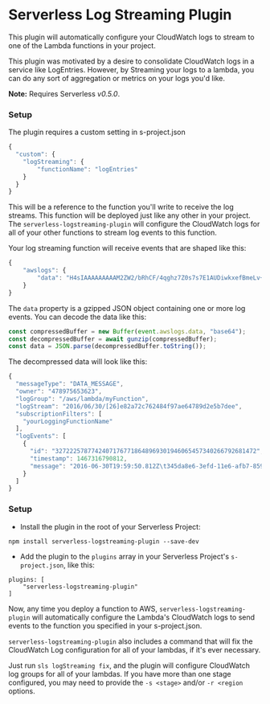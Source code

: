 Serverless Log Streaming Plugin
=============================

This plugin will automatically configure your CloudWatch logs to stream to one of the Lambda functions in your project.

This plugin was motivated by a desire to consolidate CloudWatch logs in a service like LogEntries.  However, by Streaming
your logs to a lambda, you can do any sort of aggregation or metrics on your logs you'd like.

**Note:** Requires Serverless *v0.5.0*.

### Setup

The plugin requires a custom setting in s-project.json

```javascript
{
  "custom": {
    "logStreaming": {
        "functionName": "logEntries"
    }
  }
}
```

This will be a reference to the function you'll write to receive the log streams.  This function will be deployed just like any other
in your project.  The `serverless-logstreaming-plugin` will configure the CloudWatch logs for all of your other functions to stream
log events to this function.

Your log streaming function will receive events that are shaped like this:

```javascript
{
    "awslogs": {
        "data": "H4sIAAAAAAAAAM2ZW2/bRhCF/4qghz7Z0s7s7E1AUDiwkxefBmeLv+MEhwWWwcunuJr9NdiOvKoi5g6huZ72f3HzD1Bi9GuWGwAA"
    }
}
```

The `data` property is a gzipped JSON object containing one or more log events.  You can decode the data like this:

```javascript
const compressedBuffer = new Buffer(event.awslogs.data, "base64");
const decompressedBuffer = await gunzip(compressedBuffer);
const data = JSON.parse(decompressedBuffer.toString());
```

The decompressed data will look like this:

```javascript
{
  "messageType": "DATA_MESSAGE",
  "owner": "478975653623",
  "logGroup": "/aws/lambda/myFunction",
  "logStream": "2016/06/30/[26]e82a72c762484f97ae64789d2e5b7dee",
  "subscriptionFilters": [
    "yourLoggingFunctionName"
  ],
  "logEvents": [
    {
      "id": "32722257877424071767718648969301946065457340266792681472",
      "timestamp": 1467316790812,
      "message": "2016-06-30T19:59:50.812Z\t345da8e6-3efd-11e6-afb7-85911a72ebf4\tA log message from one of your executing Lambdas"
    }
  ]
}
```

### Setup

* Install the plugin in the root of your Serverless Project:
```
npm install serverless-logstreaming-plugin --save-dev
```

* Add the plugin to the `plugins` array in your Serverless Project's `s-project.json`, like this:

```
plugins: [
    "serverless-logstreaming-plugin"
]
```

Now, any time you deploy a function to AWS, `serverless-logstreaming-plugin` will automatically configure the Lambda's CloudWatch logs to send events to the
function you specified in your s-project.json.

`serverless-logstreaming-plugin` also includes a command that will fix the CloudWatch Log configuration for all of your lambdas, if it's ever necessary.

Just run `sls logStreaming fix`, and the plugin will configure CloudWatch log groups for all of your lambdas.  If you have more than one stage configured, you may need to provide
the `-s <stage>` and/or `-r <region` options.
